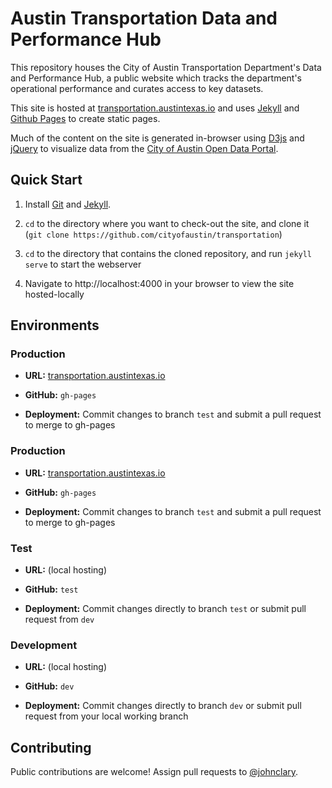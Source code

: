 # Austin Transportation Data and Performance Hub

 

This repository houses the City of Austin Transportation Department's Data and Performance Hub, a public website which tracks the department's operational performance and curates access to key datasets.

 

This site is hosted at [transportation.austintexas.io](http://transportation.austintexas.io) and uses [Jekyll](https://jekyllrb.com/) and [Github Pages](https://pages.github.com/) to create static pages.

 

Much of the content on the site is generated in-browser using [D3js](http://d3js.org) and [jQuery](https://jquery.com/) to visualize data from the [City of Austin Open Data Portal](http://data.austintexas.gov).

 

## Quick Start

 

1. Install [Git](https://git-scm.com/) and [Jekyll](https://jekyllrb.com/).

2. `cd` to the directory where you want to check-out the site, and clone it (`git clone https://github.com/cityofaustin/transportation`)

3. `cd` to the directory that contains the cloned repository, and run `jekyll serve` to start the webserver

4. Navigate to http://localhost:4000 in your browser to view the site hosted-locally

 

## Environments

 

### Production

 

- **URL:** [transportation.austintexas.io](http://transportation.austintexas.io)

- **GitHub:** `gh-pages`

- **Deployment:** Commit changes to branch `test` and submit a pull request to merge to gh-pages

 

### Production

 

- **URL:** [transportation.austintexas.io](http://transportation.austintexas.io)

- **GitHub:** `gh-pages`

- **Deployment:** Commit changes to branch `test` and submit a pull request to merge to gh-pages

 

### Test

- **URL:** (local hosting)

- **GitHub:** `test`

- **Deployment:** Commit changes directly to branch `test` or submit pull request from `dev`

 

### Development

- **URL:** (local hosting)

- **GitHub:** `dev`

- **Deployment:** Commit changes directly to branch `dev` or submit pull request from your local working branch

## Contributing

Public contributions are welcome! Assign pull requests to [@johnclary](http://github.com/johnclary).
